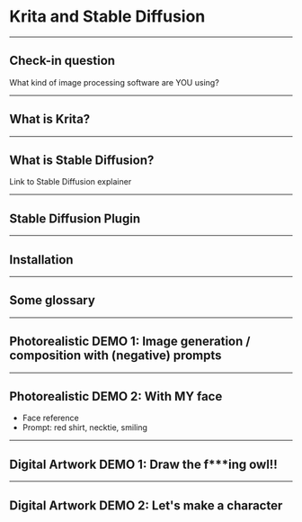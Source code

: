 # Krita and Stable Diffusion

---

## Check-in question

What kind of image processing software are YOU using?

---

## What is Krita?

---

## What is Stable Diffusion?

Link to Stable Diffusion explainer

---

## Stable Diffusion Plugin

---

## Installation

---

## Some glossary

---

## Photorealistic DEMO 1: Image generation / composition with (negative) prompts

---

## Photorealistic DEMO 2: With MY face

* Face reference
* Prompt: red shirt, necktie, smiling

---

## Digital Artwork DEMO 1: Draw the f***ing owl!!

---

## Digital Artwork DEMO 2: Let's make a character
